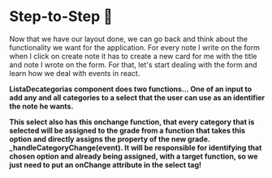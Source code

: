 # Step-to-Step 🔋

Now that we have our layout done, we can go back and think about the functionality we want for the application. For every note I write on the form when I click on create note it has to create a new card for me with the title and note I wrote on the form. For that, let's start dealing with the form and learn how we deal with events in react.

**ListaDecategorias component does two functions... One of an input to add any and all categories to a select that the user can use as an identifier the note he wants.**

**This select also has this onchange function, that every category that is selected will be assigned to the grade from a function that takes this option and directly assigns the property of the new grade. _handleCategoryChange(event). It will be responsible for identifying that chosen option and already being assigned, with a target function, so we just need to put an onChange attribute in the select tag!**